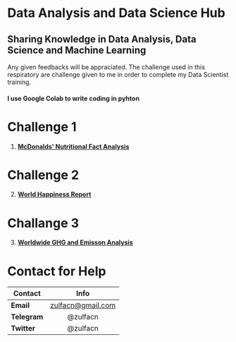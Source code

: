 # Data Analysis and Data Science Hub
## Sharing Knowledge in Data Analysis, Data Science and Machine Learning 
Any given feedbacks will be appraciated. The challenge used in this respiratory are challenge given to me in order to complete my Data Scientist training. 

#### I use Google Colab to write coding in pyhton 

# Challenge 1 
1. <b>[McDonalds' Nutritional Fact Analysis](https://github.com/zulfacn/PortoFolio/blob/master/McDonalds'_Nutrition_Fact_Analysis_.ipynb)</b>

# Challenge 2 
2. <b>[World Happiness Report](https://github.com/zulfacn/PortoFolio/blob/master/World_Happiness_Analysis.ipynb)</b>

# Challange 3 
3. <b>[Worldwide GHG and Emisson Analysis ](https://github.com/)</b>


# Contact for Help
| Contact        | Info           | 
| ------------- |:-------------:|
| <b>Email</b>      | zulfacn@gmail.com  | 
| <b>Telegram</b>        |  @zulfacn    |   
| <b>Twitter</b>       | @zulfacn      |    

